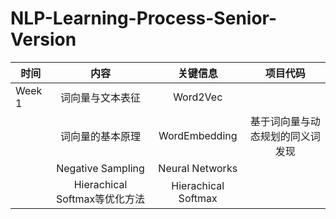 # NLP-Learning-Process-Senior-Version


| 时间      | 内容     | 关键信息     | 项目代码  |
| ---------- | :-----------:  | :-----------: | :-----------: |
| Week 1    | 词向量与文本表征   | Word2Vec    |         |
|           | 词向量的基本原理   | WordEmbedding   |基于词向量与动态规划的同义词发现         |
|           | Negative Sampling   | Neural Networks   |         |
|           |Hierachical Softmax等优化方法  | Hierachical Softmax  |         |

